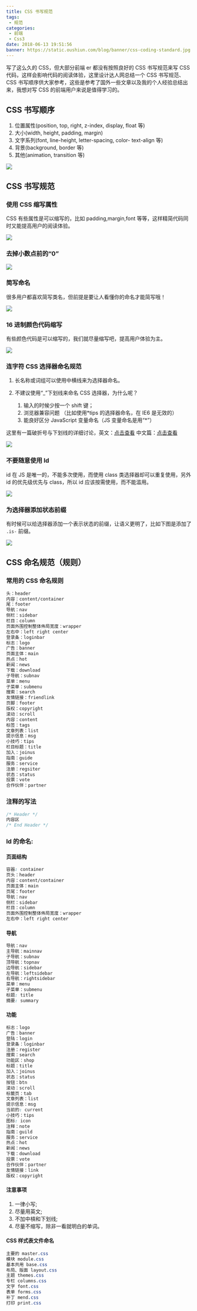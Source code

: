 ```yaml
---
title: CSS 书写规范
tags:
 - 规范
categories:
 - 前端
 - Css3
date: 2018-06-13 19:51:56
banner: https://static.oushiun.com/blog/banner/css-coding-standard.jpg
---
```


写了这么久的 CSS，但大部分前端 er 都没有按照良好的 CSS 书写规范来写 CSS 代码，这样会影响代码的阅读体验，这里设计达人网总结一个 CSS 书写规范、CSS 书写顺序供大家参考，这些是参考了国外一些文章以及我的个人经验总结出来，我想对写 CSS 的前端用户来说是值得学习的。

<!-- more -->

## CSS 书写顺序

1.  位置属性(position, top, right, z-index, display, float 等)
2.  大小(width, height, padding, margin)
3.  文字系列(font, line-height, letter-spacing, color- text-align 等)
4.  背景(background, border 等)
5.  其他(animation, transition 等)

![](https://static.oushiun.com/blog/img/css-written-order.png)

## CSS 书写规范

### 使用 CSS 缩写属性

CSS 有些属性是可以缩写的，比如 padding,margin,font 等等，这样精简代码同时又能提高用户的阅读体验。

![](https://static.oushiun.com/blog/img/abbreviation.png)

### 去掉小数点前的“0”

![](https://static.oushiun.com/blog/img/del-zero.png)

### 简写命名

很多用户都喜欢简写类名，但前提是要让人看懂你的命名才能简写哦！

![](https://static.oushiun.com/blog/img/name.png)

### 16 进制颜色代码缩写

有些颜色代码是可以缩写的，我们就尽量缩写吧，提高用户体验为主。

![](https://static.oushiun.com/blog/img/color-abb.png)

### 连字符 CSS 选择器命名规范

1.  长名称或词组可以使用中横线来为选择器命名。

2.  不建议使用“\_”下划线来命名 CSS 选择器，为什么呢？

    1.  输入的时候少按一个 shift 键；
    2.  浏览器兼容问题 （比如使用\*tips 的选择器命名，在 IE6 是无效的）
    3.  能良好区分 JavaScript 变量命名（JS 变量命名是用“\*”）

这里有一篇破折号与下划线的详细讨论，英文：[点击查看](http://stackoverflow.com/questions/7560813/why-are-dashes-preferred-for-css-selectors-html-attributes) 中文篇：[点击查看](http://www.cnblogs.com/kaiye/archive/2011/06/13/3039046.html)

![](https://static.oushiun.com/blog/img/underline.png)

### 不要随意使用 Id

id 在 JS 是唯一的，不能多次使用，而使用 class 类选择器却可以重复使用，另外 id 的优先级优先与 class，所以 id 应该按需使用，而不能滥用。

![](https://static.oushiun.com/blog/img/css-id.png)

### 为选择器添加状态前缀

有时候可以给选择器添加一个表示状态的前缀，让语义更明了，比如下图是添加了 `.is-` 前缀。

![](https://static.oushiun.com/blog/img/status-select.png)

## CSS 命名规范（规则）

### 常用的 CSS 命名规则

```css
头：header
内容：content/container
尾：footer
导航：nav
侧栏：sidebar
栏目：column
页面外围控制整体佈局宽度：wrapper
左右中：left right center
登录条：loginbar
标志：logo
广告：banner
页面主体：main
热点：hot
新闻：news
下载：download
子导航：subnav
菜单：menu
子菜单：submenu
搜索：search
友情链接：friendlink
页脚：footer
版权：copyright
滚动：scroll
内容：content
标签：tags
文章列表：list
提示信息：msg
小技巧：tips
栏目标题：title
加入：joinus
指南：guide
服务：service
注册：regsiter
状态：status
投票：vote
合作伙伴：partner
```

### 注释的写法

```css
/* Header */
内容区
/* End Header */
```

### Id 的命名:

#### 页面结构

```css
容器: container
页头：header
内容：content/container
页面主体：main
页尾：footer
导航：nav
侧栏：sidebar
栏目：column
页面外围控制整体佈局宽度：wrapper
左右中：left right center
```

#### 导航

```css
导航：nav
主导航：mainnav
子导航：subnav
顶导航：topnav
边导航：sidebar
左导航：leftsidebar
右导航：rightsidebar
菜单：menu
子菜单：submenu
标题: title
摘要: summary
```

#### 功能

```css
标志：logo
广告：banner
登陆：login
登录条：loginbar
注册：register
搜索：search
功能区：shop
标题：title
加入：joinus
状态：status
按钮：btn
滚动：scroll
标籤页：tab
文章列表：list
提示信息：msg
当前的: current
小技巧：tips
图标: icon
注释：note
指南：guild
服务：service
热点：hot
新闻：news
下载：download
投票：vote
合作伙伴：partner
友情链接：link
版权：copyright
```

#### 注意事项

1.  一律小写;
2.  尽量用英文;
3.  不加中槓和下划线;
4.  尽量不缩写，除非一看就明白的单词。

#### CSS 样式表文件命名

```css
主要的 master.css
模块 module.css
基本共用 base.css
布局、版面 layout.css
主题 themes.css
专栏 columns.css
文字 font.css
表单 forms.css
补丁 mend.css
打印 print.css
```
